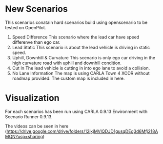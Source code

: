 # New Scenarios
This scenarios conatain hard scenarios build using openscenario to be tested on OpenPilot.

1. Speed Difference
This scenario where the lead car have speed differenve than ego car.
2. Lead Static
This scenario is about the lead vehicle is driving in static speed.
3. Uphill, Downhill & Curvature
This scenario is only ego car driving in the high curvature road with uphill and downhill condition.
4. Cut In
The lead vehicle is cutting in into ego lane to avoid a collision.
5. No Lane Information
The map is using CARLA Town 4 XODR without roadmap provided. The custom map is included in here.

# Visualization
For each scenarios has been run using CARLA 0.9.13 Environment with Scenario Runner 0.9.13.

The videos can be seen in here (https://drive.google.com/drive/folders/12jkjMVlQDJD1gusqDEg3d6Mfj218AMQN?usp=sharing)